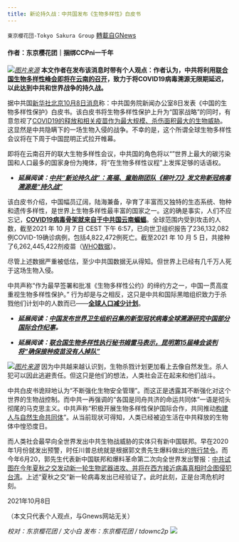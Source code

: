 ```yaml
---
title: 新论持久战：中共国发布《生物多样性》白皮书
---
```

`東京櫻花団-Tokyo Sakura Group` [轉載自GNews](https://gnews.org/zh-hans/1581160/)

#### 作者：东京樱花团｜捆绑CCPni一千年
![](https://assets.gnews.org/wp-content/uploads/2021/10/image-127.png)[*图片来源*](https://s.rfi.fr/media/display/72668256-e328-11eb-aae2-005056bfb2b6/w:1280/p:16x9/dqdyxt7.webp)
**本文作者在发布该消息时带有个人观点：作者认为，中共将利用**[**联合国生物多样性峰会即将在云南的召开**](https://www.france24.com/en/live-news/20211007-un-summit-to-tackle-unprecedented-biodiversity-threats)**，致力于将COVID19病毒溯源无限期延迟，以此达到中共和世界战争的持久战。**

据中共国[新华社北京10月8日消息](http://www.news.cn/2021-10/08/c_1127936239.htm)称：中共国务院新闻办公室8日发表《中国的生物多样性保护》白皮书。该白皮书将生物多样性保护上升为“国家战略”的同时，有意忽视了[COVID19的释放和相关疫苗作为最大规模、杀伤面积最大的生物威胁](https://blog.invasive-species.org/2020/10/05/coronavirus-and-invasive-species/)。这显然是中共隐瞒下的一场生物入侵的战争。不幸的是，这个所谓全球生物多样性会议将在下周于中国昆明正式拉开帷幕。

即将在云南召开的联大生物多样性会议，中共国的角色将以“”世界上最大的碳污染国和人口最多的国家身份为掩体，将“在生物多样性议程”上发挥足够的话语权。

- ***延展阅读：***[***中共“新论持久战”：高福、童贻刚团队《柳叶刀》发文称新冠病毒溯源是“持久战”***](https://health.huanqiu.com/article/455FbVAGljL)


该白皮书介绍，中国幅员辽阔，陆海兼备，孕育了丰富而又独特的生态系统、物种和遗传多样性，是世界上生物多样性最丰富的国家之一。这的确是事实，人们不应忘记，[**COVID19病毒骨架就来自于中共国云南蝙蝠**](https://www.scientificamerican.com/article/how-chinas-bat-woman-hunted-down-viruses-from-sars-to-the-new-coronavirus1/#)。全球范围内受到攻击的人数，截至2021 年 10 月 7 日 CEST 下午 6:57，已向世卫组织报告了236,132,082例COVID-19确诊病例，包括4,822,472例死亡。截至2021 年 10 月 5 日，共接种了6,262,445,422剂疫苗（[WHO数据](https://covid19.who.int/)）。

尽管上述数据严重被低估，至少中共国数据无从得知。但世界上已经有几千万人死于这场生物入侵。

中共声称“作为最早签署和批准《生物多样性公约》的缔约方之一，中国一贯高度重视生物多样性保护。” 行为却是与之相反，这只是中共和国际黑暗组织致力于杀戮他们计划中的人数而已——[**全球人口减少计划**](https://overpopulation-project.com/uns-agenda-2030-add-the-goal-slow-down-population-growth/)。

- ***延展阅读：***[***中国发布世界卫生组织召集的新型冠状病毒全球溯源研究中国部分国际合作纪事***](http://www.stdaily.com/index/yaowen/2021-09/29/content_1222998.shtml)***。***


- ***延展阅读：***[***联合国生物多样性执行秘书姆雷马表示，昆明第15届峰会谈判将“确保接种疫苗没有人掉队”***](https://www.theguardian.com/environment/2021/oct/05/global-vaccine-rollout-vital-to-securing-deal-for-nature-warns-un-biodiversity-chief)

![](https://assets.gnews.org/wp-content/uploads/2021/10/image-128.png)[*图片来源*](https://www.scientificamerican.com/article/how-chinas-bat-woman-hunted-down-viruses-from-sars-to-the-new-coronavirus1/)
因为中共越来越认识到，生物杀戮计划更加看上去像自然发生。杀人犯可以因此逃避责任。但这只是他们的想法，人类社会正在起来和他们战斗。

中共白皮书诡辩地认为“不断强化生物安全管理”。而这正是透露其不断强化对这个世界的生物战控制。而中共一再强调的“各国是同舟共济的命运共同体”一语是彻头彻尾的马克思主义。中共声称“积极开展生物多样性保护国际合作，共同推动[构建人与自然生命共同体](https://news.jlu.edu.cn/info/1211/51454.htm)”。从当前现状可得知，人类已经被迫生活在中共释放的生物体中惶恐度日。

而人类社会最早向全世界发出中共生物战威胁的实体只有新中国联邦。早在2020年1月份就发出预警，时任川普总统就是根据郭文贵先生爆料做出的[旅行禁令](https://www.voacantonese.com/a/trump-coronavirus-europe-travel-ban-20200311/5325825.html)。而今年6月20，郭先生代表新中国联邦和爆料革命第二次向全世界发出警报：[中共试图在今年夏秋之交发动新一轮生物武器进攻、并将在西方接近病毒真相时企图侵犯台湾](https://www.gettr.com/post/p7loz2c01b)。上述“夏秋之交”新一轮病毒发出已经验证了。此时此刻，正是台湾危机时刻。

2021年10月8日

（本文只代表个人观点，与Gnews网站无关）

*校对：东京樱花团 / 文小白*
*发布：东京樱花团 / tdownc2p*
![](https://assets.gnews.org/wp-content/uploads/2021/08/image0-1-36.jpg)

